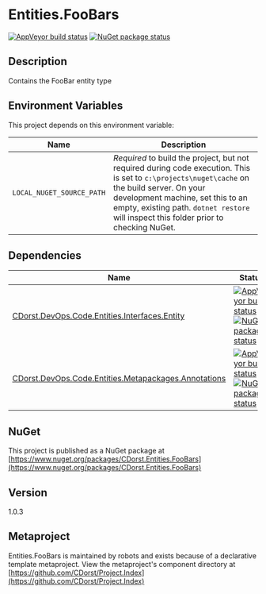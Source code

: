 # Entities.FooBars

[![AppVeyor build status](https://img.shields.io/appveyor/ci/cdorst/entities-foobars.svg?label=AppVeyor&style=for-the-badge)](https://ci.appveyor.com/project/cdorst/entities-foobars)
[![NuGet package status](https://img.shields.io/nuget/v/CDorst.Entities.FooBars.svg?label=NuGet&style=for-the-badge)](https://www.nuget.org/packages/CDorst.Entities.FooBars)

## Description

Contains the FooBar entity type

## Environment Variables

This project depends on this environment variable:

Name | Description
---- | -----------
`LOCAL_NUGET_SOURCE_PATH` | *Required* to build the project, but not required during code execution. This is set to `c:\projects\nuget\cache` on the build server. On your development machine, set this to an empty, existing path. `dotnet restore` will inspect this folder prior to checking NuGet.

## Dependencies

Name | Status
---- | ------
[CDorst.DevOps.Code.Entities.Interfaces.Entity](https://github.com/CDorst/DevOps.Code.Entities.Interfaces.Entity) | [![AppVeyor build status](https://img.shields.io/appveyor/ci/cdorst/devops-code-entities-interfaces-entity.svg?label=AppVeyor&style=flat-square)](https://ci.appveyor.com/project/cdorst/devops-code-entities-interfaces-entity) [![NuGet package status](https://img.shields.io/nuget/v/CDorst.DevOps.Code.Entities.Interfaces.Entity.svg?label=NuGet&style=flat-square)](https://www.nuget.org/packages/CDorst.DevOps.Code.Entities.Interfaces.Entity)
[CDorst.DevOps.Code.Entities.Metapackages.Annotations](https://github.com/CDorst/DevOps.Code.Entities.Metapackages.Annotations) | [![AppVeyor build status](https://img.shields.io/appveyor/ci/cdorst/devops-code-entities-metapackages-annotations.svg?label=AppVeyor&style=flat-square)](https://ci.appveyor.com/project/cdorst/devops-code-entities-metapackages-annotations) [![NuGet package status](https://img.shields.io/nuget/v/CDorst.DevOps.Code.Entities.Metapackages.Annotations.svg?label=NuGet&style=flat-square)](https://www.nuget.org/packages/CDorst.DevOps.Code.Entities.Metapackages.Annotations)

## NuGet

This project is published as a NuGet package at [https://www.nuget.org/packages/CDorst.Entities.FooBars](https://www.nuget.org/packages/CDorst.Entities.FooBars)

## Version

1.0.3

## Metaproject

Entities.FooBars is maintained by robots and exists because of a declarative template metaproject. View the metaproject's component directory at [https://github.com/CDorst/Project.Index](https://github.com/CDorst/Project.Index)

